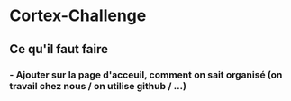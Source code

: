 # Cortex-Challenge

## Ce qu'il faut faire

### - Ajouter sur la page d'acceuil, comment on sait organisé (on travail chez nous / on utilise github / ...)
